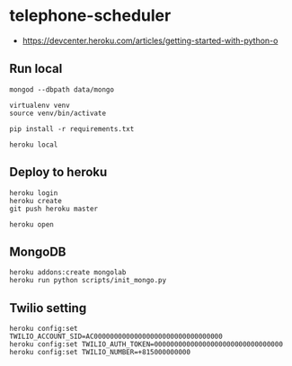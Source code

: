 # telephone-scheduler

- https://devcenter.heroku.com/articles/getting-started-with-python-o

## Run local

```
mongod --dbpath data/mongo

virtualenv venv
source venv/bin/activate

pip install -r requirements.txt

heroku local
```

## Deploy to heroku

```
heroku login
heroku create
git push heroku master

heroku open
```

## MongoDB

```
heroku addons:create mongolab
heroku run python scripts/init_mongo.py
```

## Twilio setting

```
heroku config:set TWILIO_ACCOUNT_SID=AC00000000000000000000000000000000
heroku config:set TWILIO_AUTH_TOKEN=00000000000000000000000000000000
heroku config:set TWILIO_NUMBER=+815000000000
```
